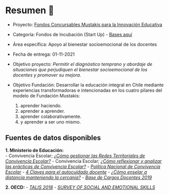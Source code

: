 # Resumen 🦉 

- Proyecto: [Fondos Concursables Mustakis para la Innovación Educativa](https://www.fundacionmustakis.org/fondos-concursables-para-la-innovacion-educativa-2022/)
- Categoría: Fondos de Incubación (Start Up) - [Bases aquí](https://www.fundacionmustakis.org/wp-content/uploads/2021/09/FCM_Bases_2022-1.pdf)
- Área específica: Apoyo al bienestar socioemocional de los docentes
- Fecha de entrega: 01-11-2021
- Objetivo proyecto: *Permitir el diagnóstico temprano y abordaje de situaciones que perjudiquen el bienestar socioemocional de los docentes y promover 
su mejora.*

- Objetivo Fundación: Desarrollar la educación integral en Chile mediante experiencias transformadoras e intencionadas en los cuatro pilares del modelo de Fundación Mustakis: 
  1. aprender haciendo.
  2. aprender a aprender.
  3. aprender colaborativamente.
  4. y aprender a ser uno mismo.

## Fuentes de datos disponibles

**1. Ministerio de Educación:**  
     - Convivencia Escolar; [*¿Cómo gestionar las Redes Territoriales de Convivencia Escolar?*](https://convivenciaescolar.mineduc.cl/wp-content/uploads/2019/05/03.-Como-gestionar-las-Redes-Territoriales-de-C.E.pdf)
     - Convivencia Escolar; [*¿Cómo reflexionar y analizar las prácticas de Convivencia Escolar?*](https://convivenciaescolar.mineduc.cl/wp-content/uploads/2019/04/08.-Como-reflexionar-y-analizar-las-practicas-de-C.E.pdf)
     - [*Política Nacional de Convivencia Escolar*](https://convivenciaescolar.mineduc.cl/wp-content/uploads/2019/04/Politica-Nacional-de-Convivencia-Escolar.pdf)
     - [*4 Claves para el autocuidado docente*](https://www.mineduc.cl/wp-content/uploads/sites/19/2020/05/4claves_autocuidadodocente.pdf)
     - [*¿Cómo enselar a distancia manteniendo la cercanía?*](https://convivenciaescolar.mineduc.cl/wp-content/uploads/2021/02/MiniManual-educomlab-web.pdf)
     - [*Base de Cargos Docentes 2019*](https://centroestudios.mineduc.cl/wp-content/uploads/sites/100/2019/12/MINUTA-10_Docentes_FD.pdf) 

**2. OECD:**
    - [*TALIS 2018*](https://www.oecd.org/education/talis/TALIS2018_CN_CHL_es.pdf) 
    - [*SURVEY OF SOCIAL AND EMOTIONAL SKILLS*](https://www.oecd-ilibrary.org/docserver/92a11084-en.pdf?expires=1634166995&id=id&accname=guest&checksum=EB83A071E1030C9D7D296592B093A13B)
